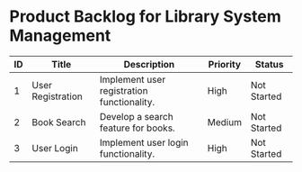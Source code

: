 # Product Backlog for Library System Management

| ID | Title                          | Description                                                          | Priority | Status      |
|----|--------------------------------|----------------------------------------------------------------------|----------|-------------|
| 1  | User Registration              | Implement user registration functionality.                           | High     | Not Started |
| 2  | Book Search                    | Develop a search feature for books.                                  | Medium   | Not Started |
| 3  | User Login                     | Implement user login functionality.                                  | High     | Not Started |
